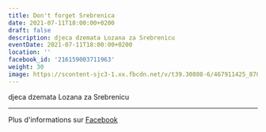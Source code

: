 ```yaml
---
title: Don't forget Srebrenica
date: 2021-07-11T18:00:00+0200
draft: false
description: djeca dzemata Lozana za Srebrenicu
eventDate: 2021-07-11T18:00:00+0200
location: ''
facebook_id: '216159003711963'
weight: 30
image: https://scontent-sjc3-1.xx.fbcdn.net/v/t39.30808-6/467911425_8702124949883247_8451066247417132989_n.jpg?_nc_cat=103&ccb=1-7&_nc_sid=9e60e4&_nc_ohc=g_JDGrpD5J8Q7kNvwF2Ds8p&_nc_oc=AdlEhf4QOTfWoEyKXGuA7l825obfwD66XXe_9bPBN8dWY07Tf_1S0O4H4muDhy5vd8E&_nc_zt=23&_nc_ht=scontent-sjc3-1.xx&edm=ABTKTjYEAAAA&_nc_gid=2BNDLsY_qQbkV41Ykx6heQ&oh=00_AfLMVZ0DJ_kRlecPKyOa9BnozChBaljQBrspNa7Ue1EBjw&oe=683B18D9
---
```


djeca dzemata Lozana za Srebrenicu

---

Plus d'informations sur [Facebook](https://facebook.com/events/216159003711963)